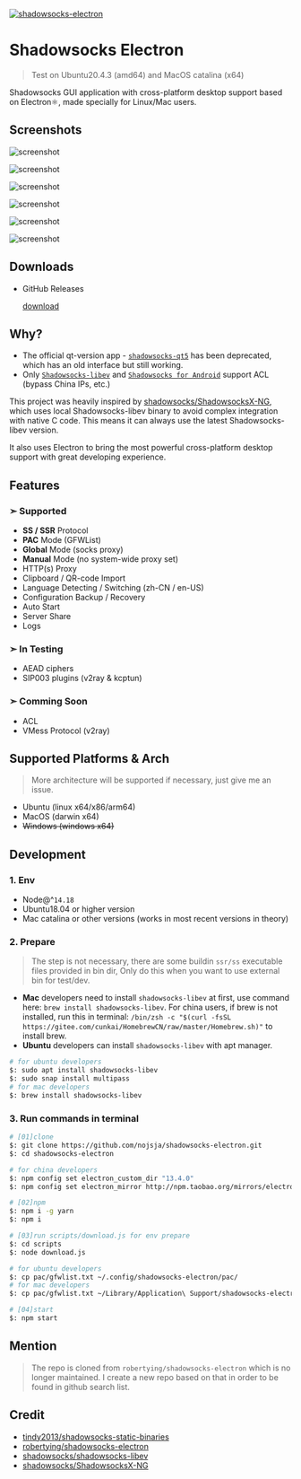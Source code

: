 [![shadowsocks-electron](https://snapcraft.io/shadowsocks-electron/badge.svg)](https://snapcraft.io/shadowsocks-electron)

# Shadowsocks Electron

> Test on Ubuntu20.4.3 (amd64) and MacOS catalina (x64)

Shadowsocks GUI application with cross-platform desktop support based on Electron⚛️, made specially for Linux/Mac users.

## Screenshots

![screenshot](./assets/main.png)

![screenshot](./assets/right.png)

![screenshot](./assets/add.png)

![screenshot](./assets/edit.png)

![screenshot](./assets/share.png)

![screenshot](./assets/settings.png)

## Downloads

- GitHub Releases

  [download](https://github.com/nojsja/shadowsocks-electron/releases/latest)

## Why?

- The official qt-version app - [`shadowsocks-qt5`](https://github.com/shadowsocks/shadowsocks-qt5) has been deprecated, which has an old interface but still working.
- Only [`Shadowsocks-libev`](https://github.com/shadowsocks/shadowsocks-libev) and [`Shadowsocks for Android`](https://github.com/shadowsocks/shadowsocks-android) support ACL (bypass China IPs, etc.)

 This project was heavily inspired by [shadowsocks/ShadowsocksX-NG](https://github.com/shadowsocks/ShadowsocksX-NG), which uses local Shadowsocks-libev binary to avoid complex integration with native C code. This means it can always use the latest Shadowsocks-libev version.

It also uses Electron to bring the most powerful cross-platform desktop support with great developing experience.

## Features

### ➣ Supported

- __SS / SSR__ Protocol
- __PAC__ Mode (GFWList)
- __Global__ Mode (socks proxy)
- __Manual__ Mode (no system-wide proxy set)
- HTTP(s) Proxy
- Clipboard / QR-code Import
- Language Detecting / Switching (zh-CN / en-US)
- Configuration Backup / Recovery
- Auto Start
- Server Share
- Logs

### ➣ In Testing

- AEAD ciphers
- SIP003 plugins (v2ray & kcptun)

### ➣ Comming Soon

- ACL
- VMess Protocol (v2ray)

## Supported Platforms & Arch

> More architecture will be supported if necessary, just give me an issue.

- Ubuntu (linux x64/x86/arm64)
- MacOS (darwin x64)
- <del>Windows (windows x64)</del>

## Development

### 1. Env

- Node@^`14.18`
- Ubuntu18.04 or higher version
- Mac catalina or other versions (works in most recent versions in theory)

### 2. Prepare

> The step is not necessary, there are some buildin `ssr/ss` executable files provided in bin dir, Only do this when you want to use external bin for test/dev.

- __Mac__ developers need to install `shadowsocks-libev` at first, use command here: `brew install shadowsocks-libev`. For china users, if brew is not installed, run this in terminal: `/bin/zsh -c "$(curl -fsSL https://gitee.com/cunkai/HomebrewCN/raw/master/Homebrew.sh)"` to install brew.
- __Ubuntu__ developers can install `shadowsocks-libev` with apt manager.

```bash
# for ubuntu developers
$: sudo apt install shadowsocks-libev
$: sudo snap install multipass
# for mac developers
$: brew install shadowsocks-libev
```

### 3. Run commands in terminal

```bash
# [01]clone
$: git clone https://github.com/nojsja/shadowsocks-electron.git
$: cd shadowsocks-electron

# for china developers
$: npm config set electron_custom_dir "13.4.0"
$: npm config set electron_mirror http://npm.taobao.org/mirrors/electron/

# [02]npm
$: npm i -g yarn
$: npm i

# [03]run scripts/download.js for env prepare
$: cd scripts
$: node download.js

# for ubuntu developers
$: cp pac/gfwlist.txt ~/.config/shadowsocks-electron/pac/
# for mac developers
$: cp pac/gfwlist.txt ~/Library/Application\ Support/shadowsocks-electron/pac/

# [04]start
$: npm start
```

## Mention

> The repo is cloned from `robertying/shadowsocks-electron` which is no longer maintained. I create a new repo based on that in order to be found in github search list.

## Credit

- [tindy2013/shadowsocks-static-binaries](https://github.com/tindy2013/shadowsocks-static-binaries)
- [robertying/shadowsocks-electron](https://github.com/robertying/shadowsocks-electron)
- [shadowsocks/shadowsocks-libev](https://github.com/shadowsocks/shadowsocks-libev)
- [shadowsocks/ShadowsocksX-NG](https://github.com/shadowsocks/ShadowsocksX-NG)
